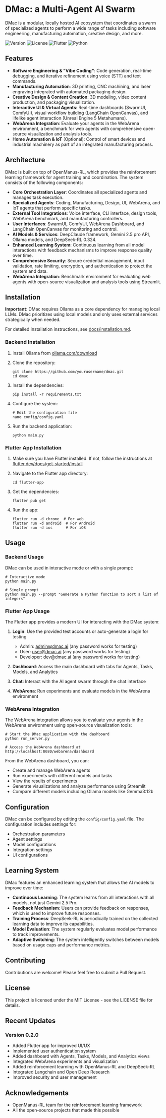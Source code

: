 # DMac: a Multi-Agent AI Swarm

DMac is a modular, locally hosted AI ecosystem that coordinates a swarm of specialized agents to perform a wide range of tasks including software engineering, manufacturing automation, creative design, and more.

![Version](https://img.shields.io/badge/version-0.2.0-blue)
![License](https://img.shields.io/badge/license-MIT-green)
![Flutter](https://img.shields.io/badge/Flutter-3.0+-blue)
![Python](https://img.shields.io/badge/Python-3.9+-blue)

## Features

- **Software Engineering & "Vibe Coding"**: Code generation, real-time debugging, and iterative refinement using voice (STT) and text commands.
- **Manufacturing Automation**: 3D printing, CNC machining, and laser engraving integrated with automated packaging design.
- **Creative Design & Content Creation**: 3D modeling, video content production, and packaging visualization.
- **Interactive UI & Virtual Agents**: Real-time dashboards (SwarmUI, ComfyUI), visual workflow building (LangChain OpenCanvas), and lifelike agent interaction (Unreal Engine 5 Metahumans).
- **WebArena Integration**: Evaluate your agents in the WebArena environment, a benchmark for web agents with comprehensive open-source visualization and analysis tools.
- **Home Automation & IoT** (Optional): Control of smart devices and industrial machinery as part of an integrated manufacturing process.

## Architecture

DMac is built on top of OpenManus-RL, which provides the reinforcement learning framework for agent training and coordination. The system consists of the following components:

- **Core Orchestration Layer**: Coordinates all specialized agents and manages task execution.
- **Specialized Agents**: Coding, Manufacturing, Design, UI, WebArena, and IoT agents that perform specific tasks.
- **External Tool Integrations**: Voice interface, CLI interface, design tools, WebArena benchmark, and manufacturing controllers.
- **User Interfaces**: SwarmUI, ComfyUI, WebArena Dashboard, and LangChain OpenCanvas for monitoring and control.
- **AI Models & Services**: DeepClaude framework, Gemini 2.5 pro API, Ollama models, and DeepSeek-RL 0.324.
- **Enhanced Learning System**: Continuous learning from all model interactions with feedback mechanisms to improve response quality over time.
- **Comprehensive Security**: Secure credential management, input validation, rate limiting, encryption, and authentication to protect the system and data.
- **WebArena Integration**: Benchmark environment for evaluating web agents with open-source visualization and analysis tools using Streamlit.

## Installation

**Important**: DMac requires Ollama as a core dependency for managing local LLMs. DMac prioritizes using local models and only uses external services strategically when needed.

For detailed installation instructions, see [docs/installation.md](docs/installation.md).

### Backend Installation

1. Install Ollama from [ollama.com/download](https://ollama.com/download)
2. Clone the repository:
   ```
   git clone https://github.com/yourusername/dmac.git
   cd dmac
   ```

3. Install the dependencies:
   ```
   pip install -r requirements.txt
   ```

4. Configure the system:
   ```
   # Edit the configuration file
   nano config/config.yaml
   ```

5. Run the backend application:
   ```
   python main.py
   ```

### Flutter App Installation

1. Make sure you have Flutter installed. If not, follow the instructions at [flutter.dev/docs/get-started/install](https://flutter.dev/docs/get-started/install)

2. Navigate to the Flutter app directory:
   ```
   cd flutter-app
   ```

3. Get the dependencies:
   ```
   flutter pub get
   ```

4. Run the app:
   ```
   flutter run -d chrome  # For web
   flutter run -d android  # For Android
   flutter run -d ios      # For iOS
   ```

## Usage

### Backend Usage

DMac can be used in interactive mode or with a single prompt:

```
# Interactive mode
python main.py

# Single prompt
python main.py --prompt "Generate a Python function to sort a list of integers"
```

### Flutter App Usage

The Flutter app provides a modern UI for interacting with the DMac system:

1. **Login**: Use the provided test accounts or auto-generate a login for testing
   - Admin: admin@dmac.ai (any password works for testing)
   - User: user@dmac.ai (any password works for testing)
   - Developer: dev@dmac.ai (any password works for testing)

2. **Dashboard**: Access the main dashboard with tabs for Agents, Tasks, Models, and Analytics

3. **Chat**: Interact with the AI agent swarm through the chat interface

4. **WebArena**: Run experiments and evaluate models in the WebArena environment

### WebArena Integration

The WebArena integration allows you to evaluate your agents in the WebArena environment using open-source visualization tools:

```
# Start the DMac application with the dashboard
python run_server.py

# Access the WebArena dashboard at
http://localhost:8080/webarena/dashboard
```

From the WebArena dashboard, you can:

- Create and manage WebArena agents
- Run experiments with different models and tasks
- View the results of experiments
- Generate visualizations and analyze performance using Streamlit
- Compare different models including Ollama models like Gemma3:12b

## Configuration

DMac can be configured by editing the `config/config.yaml` file. The configuration includes settings for:

- Orchestration parameters
- Agent settings
- Model configurations
- Integration settings
- UI configurations

## Learning System

DMac features an enhanced learning system that allows the AI models to improve over time:

- **Continuous Learning**: The system learns from all interactions with all models, not just Gemini 2.5 Pro.
- **Feedback Mechanism**: Users can provide feedback on responses, which is used to improve future responses.
- **Training Process**: DeepSeek-RL is periodically trained on the collected learning data to improve its capabilities.
- **Model Evaluation**: The system regularly evaluates model performance to track improvements.
- **Adaptive Switching**: The system intelligently switches between models based on usage caps and performance metrics.

## Contributing

Contributions are welcome! Please feel free to submit a Pull Request.

## License

This project is licensed under the MIT License - see the LICENSE file for details.

## Recent Updates

### Version 0.2.0
- Added Flutter app for improved UI/UX
- Implemented user authentication system
- Added dashboard with Agents, Tasks, Models, and Analytics views
- Integrated WebArena experiments and visualization
- Added reinforcement learning with OpenManus-RL and DeepSeek-RL
- Integrated Langchain and Open Deep Research
- Improved security and user management

## Acknowledgements

- OpenManus-RL team for the reinforcement learning framework
- All the open-source projects that made this possible
